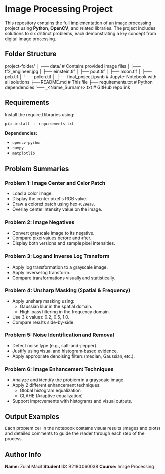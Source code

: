 #  Image Processing Project 

This repository contains the full implementation of an image processing project using **Python**, **OpenCV**, and related libraries. 
The project includes solutions to six distinct problems, each demonstrating a key concept from digital image processing.


##  Folder Structure

project-folder/
│
├── data/     # Contains provided image files
│   ├── tf2_engineer.jpg
│   ├── einstein.tif
│   ├── pout.tif
│   ├── moon.tif
│   ├── pcb.tif
│   └── pollen.tif
│
├── final_project.ipynb            # Jupyter Notebook with all solutions
├── README.md                      # This file
├── requirements.txt               # Python dependencies
└── <StudentID>_<Name_Surname>.txt # GitHub repo link



## Requirements

Install the required libraries using:

```bash
pip install -r requirements.txt
```

**Dependencies:**

- `opencv-python`
- `numpy`
- `matplotlib`


## Problem Summaries

### Problem 1: Image Center and Color Patch

- Load a color image.
- Display the center pixel's RGB value.
- Draw a colored patch using hex `#329ea8`.
- Overlay center intensity value on the image.

### Problem 2: Image Negatives

- Convert grayscale image to its negative.
- Compare pixel values before and after.
- Display both versions and sample pixel intensities.

### Problem 3: Log and Inverse Log Transform

- Apply log transformation to a grayscale image.
- Apply inverse log transform.
- Compare transformations visually and statistically.

### Problem 4: Unsharp Masking (Spatial & Frequency)

- Apply unsharp masking using:
  - Gaussian blur in the spatial domain.
  - High-pass filtering in the frequency domain.
- Use 3 `k` values: 0.2, 0.5, 1.0.
- Compare results side-by-side.

### Problem 5: Noise Identification and Removal

- Detect noise type (e.g., salt-and-pepper).
- Justify using visual and histogram-based evidence.
- Apply appropriate denoising filters (median, Gaussian, etc.).

### Problem 6: Image Enhancement Techniques

- Analyze and identify the problem in a grayscale image.
- Apply 2 different enhancement techniques:
  - Global histogram equalization
  - CLAHE (Adaptive equalization)
- Support improvements with histograms and visual outputs.


## Output Examples

Each problem cell in the notebook contains visual results (images and plots) and detailed comments to guide the reader through each step of the process.


## Author Info

**Name:** Zulal Macit
**Student ID:** B2180.060038
**Course:** Image Processing
